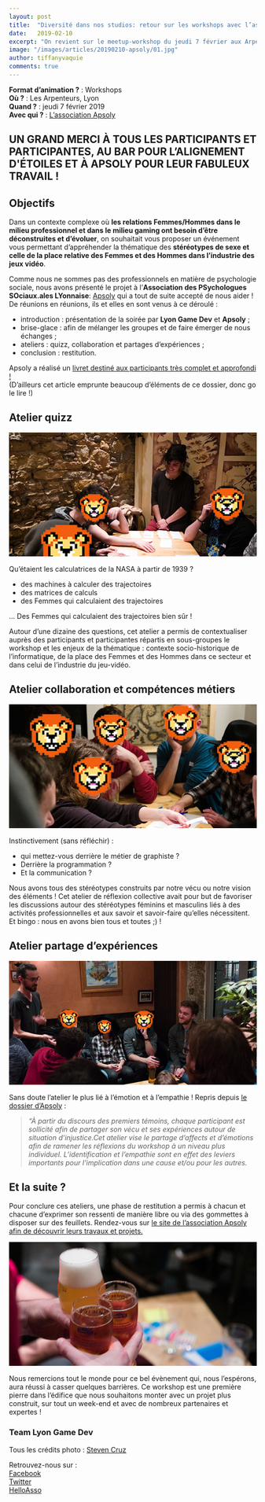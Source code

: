 ```yaml
---
layout: post
title:  "Diversité dans nos studios: retour sur les workshops avec l’association Apsoly !"
date:   2019-02-10
excerpt: "On revient sur le meetup-workshop du jeudi 7 février aux Arpenteurs, co-organisé avec l’association de psychologues sociaux.ales: Apsoly !"
image: "/images/articles/20190210-apsoly/01.jpg"
author: tiffanyvaquie
comments: true 
---
```


**Format d’animation ?** : Workshops  
**Où ?** : Les Arpenteurs, Lyon  
**Quand ?** : jeudi 7 février 2019  
**Avec qui ?** : [L’association Apsoly](https://apsoly.com/)  

## UN GRAND MERCI À TOUS LES PARTICIPANTS ET PARTICIPANTES, AU BAR POUR L’ALIGNEMENT D'ÉTOILES ET À APSOLY POUR LEUR FABULEUX TRAVAIL !

## Objectifs

Dans un contexte complexe où **les relations Femmes/Hommes dans le milieu professionnel et dans le milieu gaming ont besoin d’être déconstruites et d’évoluer**, on souhaitait vous proposer un événement vous permettant d’appréhender la thématique des **stéréotypes de sexe et celle de la place relative des Femmes et des Hommes dans l’industrie des jeux vidéo**.

Comme nous ne sommes pas des professionnels en matière de psychologie sociale, nous avons présenté le projet à l’**Association des PSychologues SOciaux.ales LYonnaise**: [Apsoly](https://apsoly.com/) qui a tout de suite accepté de nous aider ! De réunions en réunions, ils et elles en sont venus à ce déroulé :
* introduction : présentation de la soirée par **Lyon Game Dev** et **Apsoly** ;
* brise-glace : afin de mélanger les groupes et de faire émerger de nous échanges ;
* ateliers : quizz, collaboration et partages d’expériences ;
* conclusion : restitution.

Apsoly a réalisé un [livret destiné aux participants très complet et approfondi !](/docs/20190210-apsoly/Livret_participant-es.pdf)  
(D’ailleurs cet article emprunte beaucoup d’éléments de ce dossier, donc go le lire !) 

## Atelier quizz

![Photo : Atelier Quizz](/images/articles/20190210-apsoly/02.jpg)  

Qu’étaient les calculatrices de la NASA à partir de 1939 ?
* des machines à calculer des trajectoires
* des matrices de calculs
* des Femmes qui calculaient des trajectoires

… Des Femmes qui calculaient des trajectoires bien sûr !

Autour d’une dizaine des questions, cet atelier a permis de contextualiser auprès des participants et participantes répartis en sous-groupes le workshop et les enjeux de la thématique : contexte socio-historique de l’informatique, de la place des Femmes et des Hommes dans ce secteur et dans celui de l’industrie du jeu-vidéo. 

## Atelier collaboration et compétences métiers 

![Photo : Atelier collaboration et compétences métiers](/images/articles/20190210-apsoly/03.jpg) 

Instinctivement (sans réfléchir) :
* qui mettez-vous derrière le métier de graphiste ?
* Derrière la programmation ?
* Et la communication ?

Nous avons tous des stéréotypes construits par notre vécu ou notre vision des éléments !
Cet atelier de réflexion collective avait pour but de favoriser les discussions autour des stéréotypes féminins et masculins liés à des activités professionnelles et aux savoir et savoir-faire qu’elles nécessitent. Et bingo : nous en avons bien tous et toutes ;) !

## Atelier partage d’expériences

![Photo : Partage d'expérience](/images/articles/20190210-apsoly/04.jpg)  

Sans doute l’atelier le plus lié à l’émotion et à l’empathie ! 
Repris depuis [le dossier d’Apsoly](/docs/20190210-apsoly/Livret_participant-es.pdf) :  
>*“À partir du discours des premiers témoins, chaque participant est sollicité afin de partager son vécu et ses expériences autour de situation d’injustice.Cet atelier vise le partage d’affects et d’émotions afin de ramener les réflexions du workshop à un niveau plus individuel. L’identification et l’empathie sont en effet des leviers importants pour l’implication dans une cause et/ou pour les autres.*

## Et la suite ?

Pour conclure ces ateliers, une phase de restitution a permis à chacun et chacune d’exprimer son ressenti de manière libre ou via des gommettes à disposer sur des feuillets. 
Rendez-vous sur [le site de l’association Apsoly afin de découvrir leurs travaux et projets.](https://apsoly.com/)

![Photo : Et la suite](/images/articles/20190210-apsoly/05.jpg)  

Nous remercions tout le monde pour ce bel évènement qui, nous l’espérons, aura réussi à casser quelques barrières. Ce workshop est une première pierre dans l’édifice que nous souhaitons monter avec un projet plus construit, sur tout un week-end et avec de nombreux partenaires et expertes !


### Team Lyon Game Dev

Tous les crédits photo : [Steven Cruz](https://www.linkedin.com/in/steven-cruz-a53a7443/)  

Retrouvez-nous sur :  
[Facebook](https://www.facebook.com/LyonGameDevPage/)  
[Twitter](https://twitter.com/lyon_dev)  
[HelloAsso](https://www.helloasso.com/associations/lyon-game-dev/adhesions/adhesion-lyon-game-dev-2018-2019)

